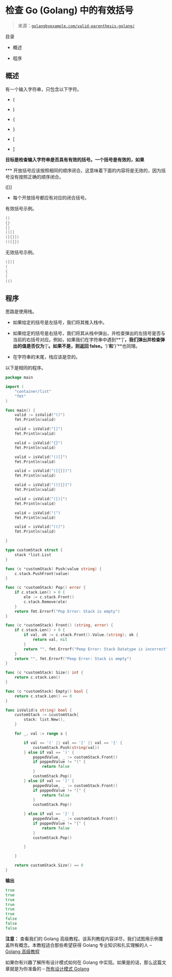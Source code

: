 <!--yml

类别：未分类。

日期：2024-10-13 06:42:49

-->

# 检查 Go (Golang) 中的有效括号

> 来源：[`golangbyexample.com/valid-parenthesis-golang/`](https://golangbyexample.com/valid-parenthesis-golang/)

目录

+   概述

+   程序

## **概述**

有一个输入字符串，只包含以下字符。

+   (

+   )

+   {

+   }

+   [

+   ]

**目标是检查输入字符串是否具有有效的括号。一个括号是有效的，如果**

***   开放括号应该按照相同的顺序闭合。这意味着下面的内容将是无效的，因为括号没有按照正确的顺序闭合。

([)]

+   每个开放括号都应有对应的闭合括号。

有效括号示例。

```go
()
{}
[]
()[]
([{}])
()[{}]
```

无效括号示例。

```go
([)]
(
{
[
(()
```

## **程序**

思路是使用栈。

+   如果给定的括号是左括号，我们将其推入栈中。

+   如果给定的括号是右括号，我们将其从栈中弹出，并检查弹出的左括号是否与当前的右括号对应。例如，如果我们在字符串中遇到**‘]’**，我们弹出并检查弹出的值是否仅为**‘[‘**。如果不是，则返回 false。**‘)’**和**‘}’**也同理。

+   在字符串的末尾，栈应该是空的。

以下是相同的程序。

```go
package main

import (
	"container/list"
	"fmt"
)

func main() {
	valid := isValid("()")
	fmt.Println(valid)

	valid = isValid("[]")
	fmt.Println(valid)

	valid = isValid("{}")
	fmt.Println(valid)

	valid = isValid("()[]")
	fmt.Println(valid)

	valid = isValid("([{}])")
	fmt.Println(valid)

	valid = isValid("()[{}]")
	fmt.Println(valid)

	valid = isValid("([)]")
	fmt.Println(valid)

	valid = isValid("(")
	fmt.Println(valid)

	valid = isValid("(()")
	fmt.Println(valid)

}

type customStack struct {
	stack *list.List
}

func (c *customStack) Push(value string) {
	c.stack.PushFront(value)
}

func (c *customStack) Pop() error {
	if c.stack.Len() > 0 {
		ele := c.stack.Front()
		c.stack.Remove(ele)
	}
	return fmt.Errorf("Pop Error: Stack is empty")
}

func (c *customStack) Front() (string, error) {
	if c.stack.Len() > 0 {
		if val, ok := c.stack.Front().Value.(string); ok {
			return val, nil
		}
		return "", fmt.Errorf("Peep Error: Stack Datatype is incorrect")
	}
	return "", fmt.Errorf("Peep Error: Stack is empty")
}

func (c *customStack) Size() int {
	return c.stack.Len()
}

func (c *customStack) Empty() bool {
	return c.stack.Len() == 0
}

func isValid(s string) bool {
	customStack := &customStack{
		stack: list.New(),
	}

	for _, val := range s {

		if val == '(' || val == '[' || val == '{' {
			customStack.Push(string(val))
		} else if val == ')' {
			poppedValue, _ := customStack.Front()
			if poppedValue != "(" {
				return false
			}
			customStack.Pop()
		} else if val == ']' {
			poppedValue, _ := customStack.Front()
			if poppedValue != "[" {
				return false
			}
			customStack.Pop()

		} else if val == '}' {
			poppedValue, _ := customStack.Front()
			if poppedValue != "{" {
				return false
			}
			customStack.Pop()

		}

	}

	return customStack.Size() == 0
}
```

**输出**

```go
true
true
true
true
true
true
false
false
false
```

**注意：** 查看我们的 Golang 高级教程。该系列教程内容详尽，我们试图用示例覆盖所有概念。本教程适合那些希望获得 Golang 专业知识和扎实理解的人 – [Golang 高级教程](https://golangbyexample.com/golang-comprehensive-tutorial/)

如果你有兴趣了解所有设计模式如何在 Golang 中实现。如果是的话，那么这篇文章就是为你准备的 – [所有设计模式 Golang](https://golangbyexample.com/all-design-patterns-golang/)


